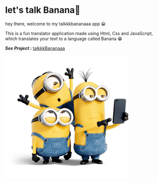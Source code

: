 # let's talk Banana🍌

hey there, welcome to my talkkkbananaaa app 😀

This is a fun translator application made using Html, Css and JavaScript, which translates your text to a language called Banana 😁

**_See Project :_**
[talkkkBananaaa](https://talkkkbananaaa.netlify.app)

![](/image/footer-img.png)
